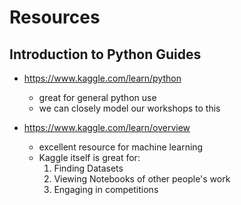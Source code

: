 # Resources

## Introduction to Python Guides

* https://www.kaggle.com/learn/python
  * great for general python use
  * we can closely model our workshops to this

* https://www.kaggle.com/learn/overview
  * excellent resource for machine learning
  * Kaggle itself is great for:
    1. Finding Datasets
    2. Viewing Notebooks of other people's work
    3. Engaging in competitions